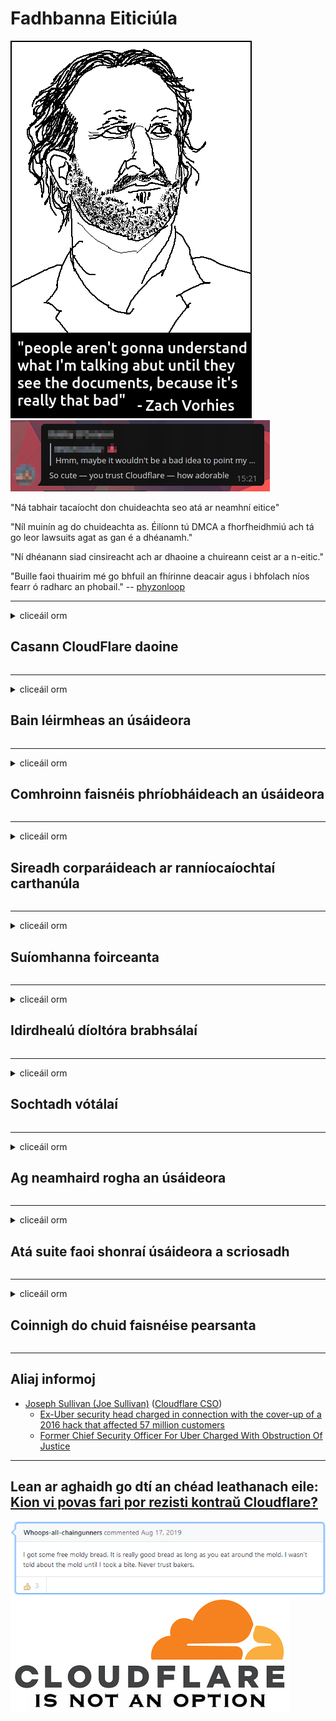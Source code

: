 # Fadhbanna Eiticiúla

![](../image/itsreallythatbad.jpg)
![](../image/telegram/c81238387627b4bfd3dcd60f56d41626.jpg)

"Ná tabhair tacaíocht don chuideachta seo atá ar neamhní eitice"

"Níl muinín ag do chuideachta as. Éilíonn tú DMCA a fhorfheidhmiú ach tá go leor lawsuits agat as gan é a dhéanamh."

"Ní dhéanann siad cinsireacht ach ar dhaoine a chuireann ceist ar a n-eitic."

"Buille faoi thuairim mé go bhfuil an fhírinne deacair agus i bhfolach níos fearr ó radharc an phobail."  -- [phyzonloop](https://twitter.com/phyzonloop)


---


<details>
<summary>cliceáil orm

## Casann CloudFlare daoine
</summary>


Tá Cloudflare ag seoladh ríomhphoist spam chuig úsáideoirí nach Cloudflare iad.

- Ná seol ach ríomhphoist chuig síntiúsóirí a roghnaigh
- Nuair a deir an t-úsáideoir “stad”, ansin stop ríomhphost a sheoladh

Tá sé chomh simplí sin. Ach is cuma le Cloudflare.
Dúirt Cloudflare gur féidir le spammers nó ionsaitheoirí uile a gcuid seirbhísí a stopadh.
Conas is féidir linn Cloudflare a stopadh gan Cloudflare a ghníomhachtú?


| 🖼 | 🖼 |
| --- | --- |
| ![](../image/cfspam01.jpg) | ![](../image/cfspam03.jpg) |
| ![](../image/cfspam02.jpg) | ![](../image/cfspambrittany.jpg)<br>![](../image/cfspamtwtr.jpg) |

</details>

---

<details>
<summary>cliceáil orm

## Bain léirmheas an úsáideora
</summary>


Athbhreithnithe diúltacha cinsireachta Cloudflare.
Má phostálann tú téacs frith-Cloudflare ar Twitter, tá seans agat freagra a fháil ó fhostaí Cloudflare le teachtaireacht "Níl, níl sé".
Má phostálann tú athbhreithniú diúltach ar aon láithreán athbhreithnithe, déanfaidh siad iarracht é a chinsireacht.


| 🖼 | 🖼 |
| --- | --- |
| ![](../image/cfcenrev_01.jpg)<br>![](../image/cfcenrev_02.jpg) | ![](../image/cfcenrev_03.jpg) |

</details>

---

<details>
<summary>cliceáil orm

## Comhroinn faisnéis phríobháideach an úsáideora
</summary>


Tá fadhb mhór ciaptha ag Cloudflare.
Roinneann Cloudflare faisnéis phearsanta dóibh siúd a dhéanann gearán faoi shuíomhanna óstáilte.
Iarrann siad ort uaireanta do fhíor-ID a sholáthar.
Mura dteastaíonn uait ciapadh, ionsaí, swatted nó maraíodh, is fearr duit fanacht amach ó láithreáin ghréasáin Cloudflared.


| 🖼 | 🖼 |
| --- | --- |
| ![](../image/cfdox_what.jpg) | ![](../image/cfdox_swat.jpg) |
| ![](../image/cfdox_kill.jpg) | ![](../image/cfdox_threat.jpg) |
| ![](../image/cfdox_dox.jpg) | ![](../image/cfdox_ex1.jpg)<br>![](../image/cfdox_ex2.jpg) |

</details>

---

<details>
<summary>cliceáil orm

## Sireadh corparáideach ar ranníocaíochtaí carthanúla
</summary>


Tá CloudFlare ag iarraidh ranníocaíochtaí carthanúla.
Tá sé uafásach go leor go n-iarrfadh corparáid Mheiriceá carthanas in éineacht le heagraíochtaí neamhbhrabúis a bhfuil cúiseanna maithe leo.
Más maith leat daoine a bhac nó cur amú ama daoine eile, b’fhéidir gur mhaith leat roinnt píotsa a ordú d’fhostaithe Cloudflare.


![](../image/cfdonate.jpg)

</details>

---

<details>
<summary>cliceáil orm

## Suíomhanna foirceanta
</summary>


Cad a dhéanfaidh tú má théann do shuíomh síos go tobann?
Tá tuairiscí ann go bhfuil Cloudflare ag scriosadh cumraíocht an úsáideora nó ag stopadh seirbhíse gan aon rabhadh, go ciúin.
Molaimid duit soláthróir níos fearr a fháil.

![](../image/cftmnt.jpg)

</details>

---

<details>
<summary>cliceáil orm

## Idirdhealú díoltóra brabhsálaí
</summary>


Tugann CloudFlare cóireáil fhabhrach dóibh siúd a úsáideann Firefox agus iad ag tabhairt cóireála naimhdeach d’úsáideoirí neamh-Bhrabhsálaí Tor thar Tor.
Faigheann úsáideoirí Tor a dhiúltaíonn go ceart javascript neamh-saor a fhorghníomhú cóireáil naimhdeach freisin.
Mí-úsáid neodrachta líonra agus mí-úsáid cumhachta is ea an neamhionannas rochtana seo.

![](../image/browdifftbcx.gif)

- Ar chlé: Brabhsálaí Tor, Deas: Chrome. Seoladh IP céanna.

![](../image/browserdiff.jpg)

- Ar chlé: Brabhsálaí Tor Javascript Míchumasaithe, Cumasaithe Fianán
- Ar dheis: Cumasaíodh Chrome Javascript, Cookie Disabled

![](../image/cfsiryoublocked.jpg)

- QuteBrowser (mion-bhrabhsálaí) gan Tor (Clearnet IP)

| ***Brabhsálaí*** | ***Cóireáil rochtana*** |
| --- | --- |
| Tor Browser (Javascript cumasaithe) | rochtain ceadaithe |
| Firefox (Javascript cumasaithe) | rochtain díghrádaithe |
| Chromium (Javascript cumasaithe) | rochtain díghrádaithe |
| Chromium or Firefox (Javascript díchumasaithe) | rochtain diúltaithe |
| Chromium or Firefox (Fianán faoi mhíchumas) | rochtain diúltaithe |
| QuteBrowser | rochtain diúltaithe |
| lynx | rochtain diúltaithe |
| w3m | rochtain diúltaithe |
| wget | rochtain diúltaithe |


Cén fáth nach n-úsáideann tú cnaipe Fuaime chun dúshlán éasca a réiteach?

Sea, tá cnaipe fuaime ann, ach ní oibríonn sé thar Tor i gcónaí.
Gheobhaidh tú an teachtaireacht seo nuair a chliceálann tú uirthi:

```
Bain triail eile as níos déanaí
D’fhéadfadh go mbeadh ceisteanna uathoibrithe á seoladh ag do ríomhaire nó líonra.
Chun ár n-úsáideoirí a chosaint, ní féidir linn d’iarratas a phróiseáil anois.
Le haghaidh tuilleadh sonraí tabhair cuairt ar ár leathanach cabhrach
```

</details>

---

<details>
<summary>cliceáil orm

## Sochtadh vótálaí
</summary>


Cláraíonn vótálaithe i stáit na SA chun vótáil sa deireadh trí shuíomh Gréasáin an rúnaí stáit i stát a gcónaithe.
Glacann oifigí rúnaí stáit atá faoi rialú na Poblachta faoi chois vótálaithe trí shuíomh Gréasáin an rúnaí stáit a sheachfhreastalaí trí Cloudflare.
Mar gheall ar chóireáil naimhdeach Cloudflare d’úsáideoirí Tor, a seasamh MITM mar phointe faireachais láraithe domhanda, agus a ról díobhálach ar an iomlán bíonn drogall ar vótálaithe ionchasacha clárú.
Is iondúil go nglacann liobrálaigh le príobháideacht.
Bailíonn foirmeacha clárúcháin vótálaithe faisnéis íogair faoi chlaonadh polaitiúil vótálaí, seoladh fisiceach pearsanta, uimhir slándála sóisialta, agus dáta breithe.
Ní chuireann mórchuid na stát ach fo-thacar den fhaisnéis sin ar fáil go poiblí, ach feiceann Cloudflare an fhaisnéis sin go léir nuair a chláraíonn duine le vótáil.

Tabhair faoi deara nach dtéann clárú páipéir timpeall ar Cloudflare mar is dócha go n-úsáidfidh rúnaí oibrithe foirne iontrála sonraí stáit suíomh Gréasáin Cloudflare chun na sonraí a iontráil.

| 🖼 | 🖼 |
| --- | --- |
| ![](../image/cfvotm_01.jpg) | ![](../image/cfvotm_02.jpg) |

- Is suíomh Gréasáin cáiliúil é Change.org as vótaí a bhailiú agus gníomhú.
“tá daoine i ngach áit ag cur feachtais ar bun, ag tacú le lucht tacaíochta, agus ag obair le cinnteoirí chun réitigh a thiomáint.”
Ar an drochuair, ní féidir le go leor daoine féachaint ar change.org ar chor ar bith mar gheall ar scagaire ionsaitheach Cloudflare.
Tá cosc ​​orthu an achainí a shíniú, agus mar sin iad a eisiamh ó phróiseas daonlathach.
Cuidíonn ardán neamh-scamall eile mar OpenPetition leis an bhfadhb a leigheas.

| 🖼 | 🖼 |
| --- | --- |
| ![](../image/changeorgasn.jpg) | ![](../image/changeorgtor.jpg) |

- Tugann “Athenian Project” Cloudflare cosaint ar leibhéal na fiontraíochta saor in aisce do láithreáin ghréasáin toghcháin stáit agus áitiúla.
Dúirt siad “is féidir lena gcomhthoghthóirí rochtain a fháil ar fhaisnéis toghcháin agus ar chlárú vótálaithe” ach is bréag é seo toisc nach féidir le go leor daoine an suíomh a bhrabhsáil ar chor ar bith.

</details>

---

<details>
<summary>cliceáil orm

## Ag neamhaird rogha an úsáideora
</summary>


Má roghnaíonn tú rud éigin, tá súil agat nach bhfaighidh tú aon r-phost faoi.
Déanann Cloudflare neamhaird ar rogha an úsáideora agus roinn sonraí le corparáidí tríú páirtí gan toiliú an chustaiméara.
Má tá a bplean saor in aisce á úsáid agat, cuireann siad ríomhphost chugat uaireanta ag iarraidh síntiús míosúil a cheannach.

![](../image/cfviopl_tp.jpg)

</details>

---

<details>
<summary>cliceáil orm

## Atá suite faoi shonraí úsáideora a scriosadh
</summary>


De réir bhlag an chustaiméara ex-cloudflare seo, tá Cloudflare ag bréagadh faoi chun cuntais a scriosadh.
Sa lá atá inniu ann, coimeádann go leor cuideachtaí do chuid sonraí tar éis duit do chuntas a dhúnadh nó a bhaint.
Luann mórchuid na gcuideachtaí maithe faoi ina mbeartas príobháideachais.
Cloudflare? Níl.

```
2019-08-05 Chuir CloudFlare deimhniú chugam gur bhain siad mo chuntas.
2019-10-02 Fuair ​​mé ríomhphost ó CloudFlare "toisc gur custaiméir mé"
```

Ní raibh a fhios ag Cloudflare faoin bhfocal "bain".
Má bhaintear é i ndáiríre, cén fáth go bhfuair an t-iar-chustaiméir seo ríomhphost?
Luaigh sé freisin nach luann beartas príobháideachta Cloudflare faoi.

```
Ní luann a mbeartas príobháideachta nua aon sonraí a choinneáil ar feadh bliana.
```

![](../image/cfviopl_notdel.jpg)

Conas is féidir leat muinín a bheith agat as Cloudflare más LIE a mbeartas príobháideachta?

</details>

---

<details>
<summary>cliceáil orm

## Coinnigh do chuid faisnéise pearsanta
</summary>


Tá an cuntas Cloudflare a scriosadh leibhéal crua.

```
Cuir ticéad tacaíochta isteach ag baint úsáide as an gcatagóir "Cuntas",
agus scriosadh cuntas a iarraidh i gcomhlacht na teachtaireachta.
Ní mór duit aon fhearainn nó cártaí creidmheasa a bheith ceangailte le do chuntas sula n-iarrtar scriosadh.
```

Gheobhaidh tú an ríomhphost dearbhaithe seo.

![](../image/cf_deleteandkeep.jpg)

"Táimid tar éis tús a chur le d'iarratas ar scriosadh a phróiseáil" ach "Leanfaimid orainn ag stóráil do chuid faisnéise pearsanta".

An féidir leat "muinín" a dhéanamh air seo?

</details>

---

## Aliaj informoj

- [Joseph Sullivan (Joe Sullivan)](../cloudflare_inc/cloudflare_members.md) ([Cloudflare CSO](https://twitter.com/eastdakota/status/1296522269313785862))
  - [Ex-Uber security head charged in connection with the cover-up of a 2016 hack that affected 57 million customers](https://www.businessinsider.com/uber-data-hack-security-head-joe-sullivan-charged-cover-up-2020-8)
  - [Former Chief Security Officer For Uber Charged With Obstruction Of Justice](https://www.justice.gov/usao-ndca/pr/former-chief-security-officer-uber-charged-obstruction-justice)


---

## Lean ar aghaidh go dtí an chéad leathanach eile:   [Kion vi povas fari por rezisti kontraŭ Cloudflare?](ga.action.md)

![](../image/freemoldybread.jpg)
![](../image/cfisnotanoption.jpg)
